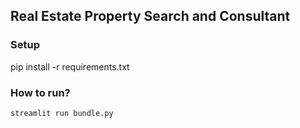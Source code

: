 ## Real Estate Property Search and Consultant


### Setup

pip install -r requirements.txt

### How to run?

`streamlit run bundle.py`

